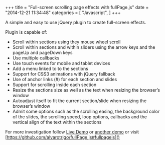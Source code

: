 +++
title = "Full-screen scrolling page effects with fullPage.js"
date = "2014-12-21 11:34:48"
categories = [
    "Javascript",
]
+++

A simple and easy to use jQuery plugin to create full-screen effects.

<!--more-->

Plugin is capable of:

*   Scroll within sections using they mouse wheel scroll
*   Scroll within sections and within sliders using the arrow keys and the pageUp and pageDown keys
*   Use multiple callbacks
*   Use touch events for mobile and tablet devices
*   Add a menu linked to to the sections
*   Support for CSS3 animations with jQuery fallback
*   Use of anchor links (#) for each section and slides
*   Support for scrolling inside each section
*   Resize the sections size as well as the text when resizing the browser’s window
*   Autoadjust itself to fit the current section/slide when resizing the browser’s window
*   Admit some options such as the scrolling easing, the background color of the slides, the scrolling speed, loop options, callbacks and the vertical align of the text within the sections

For more investigation follow [Live Demo](http://alvarotrigo.com/fullPage/) or [another demo](https://github.com/alvarotrigo/fullPage.js#fullpagejs) or visit [https://github.com/alvarotrigo/fullPage.js#fullpagejs]()
